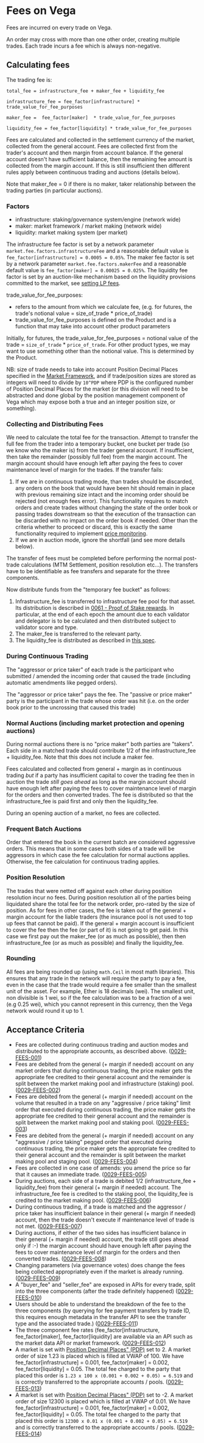 
# Fees on Vega

Fees are incurred on every trade on Vega.

An order may cross with more than one other order, creating multiple trades. Each trade incurs a fee which is always non-negative.

## Calculating fees

The trading fee is:

`total_fee = infrastructure_fee + maker_fee + liquidity_fee`

`infrastructure_fee = fee_factor[infrastructure] * trade_value_for_fee_purposes`

`maker_fee =  fee_factor[maker]  * trade_value_for_fee_purposes`

`liquidity_fee = fee_factor[liquidity] * trade_value_for_fee_purposes`

Fees are calculated and collected in the settlement currency of the market, collected from the general account. Fees are collected first from the trader's account and then margin from account balance. If the general account doesn't have sufficient balance, then the remaining fee amount is collected from the margin account. If this is still insufficient then different rules apply between continuous trading and auctions (details below).

Note that maker_fee = 0 if there is no maker, taker relationship between the trading parties (in particular auctions).

### Factors

- infrastructure: staking/governance system/engine (network wide)
- maker: market framework / market making (network wide)
- liquidity: market making system (per market)

The infrastructure fee factor is set by a network parameter `market.fee.factors.infrastructureFee` and a reasonable default value is `fee_factor[infrastructure] = 0.0005 = 0.05%`.
The maker fee factor is set by a network parameter `market.fee.factors.makerFee` and a reasonable default value is `fee_factor[maker] = 0.00025 = 0.025%`.
The liquidity fee factor is set by an auction-like mechanism based on the liquidity provisions committed to the market, see [setting LP fees](./0042-LIQF-setting_fees_and_rewarding_lps.md).

trade_value_for_fee_purposes:

- refers to the amount from which we calculate fee, (e.g. for futures, the trade's notional value = size_of_trade * price_of_trade)
- trade_value_for_fee_purposes is defined on the Product and is a function that may take into account other product parameters

Initially, for futures, the trade_value_for_fee_purposes = notional value of the trade = `size_of_trade` * `price_of_trade`. For other product types, we may want to use something other than the notional value. This is determined by the Product.

NB: size of trade needs to take into account Position Decimal Places specified in the [Market Framework](./0001-MKTF-market_framework.md), and if trade/position sizes are stored as integers will need to divide by `10^PDP` where PDP is the configured number of Position Decimal Places for the market (or this division will need to be abstracted and done global by the position management component of Vega which may expose both a true and an integer position size, or something).

### Collecting and Distributing Fees

We need to calculate the total fee for the transaction.
Attempt to transfer the full fee from the trader into a temporary bucket, one bucket per trade (so we know who the maker is) from the trader general account.
If insufficient, then take the remainder (possibly full fee) from the margin account.
The margin account should have enough left after paying the fees to cover maintenance level of margin for the trades.
If the transfer fails:

1. If we are in continuous trading mode, than trades should be discarded, any orders on the book that would have been hit should remain in place with previous remaining size intact and the incoming order should be rejected (not enough fees error).
This functionality requires to match orders and create trades without changing the state of the order book or passing trades downstream so that the execution of the transaction can be discarded with no impact on the order book if needed.
Other than the criteria whether to proceed or discard, this is exactly the same functionality required to implement [price monitoring](./0032-PRIM-price_monitoring.md).
2. If we are in auction mode, ignore the shortfall (and see more details below).

The transfer of fees must be completed before performing the normal post-trade calculations (MTM Settlement, position resolution etc...). The transfers have to be identifiable as fee transfers and separate for the three components.

Now distribute funds from the "temporary fee bucket" as follows:

1. Infrastructure_fee is transferred to infrastructure fee pool for that asset. Its distribution is described in [0061 - Proof of Stake rewards](./0061-REWP-pos_rewards.md). In particular, at the end of each epoch the amount due to each validator and delegator is to be calculated and then distributed subject to validator score and type.
1. The maker_fee is transferred to the relevant party.
1. The liquidity_fee is distributed as described in [this spec](./0042-LIQF-setting_fees_and_rewarding_lps.md).

### During Continuous Trading

The "aggressor or price taker" of each trade is the participant who submitted / amended the incoming order that caused the trade  (including automatic amendments like pegged orders).

The "aggressor or price taker" pays the fee. The "passive or price maker" party is the participant in the trade whose order was hit (i.e. on the order book prior to the uncrossing that caused this trade)

### Normal Auctions (including market protection and opening auctions)

During normal auctions there is no "price maker" both parties are "takers". Each side in a matched trade should contribute 1/2 of the infrastructure_fee + liquidity_fee. Note that this does not include a maker fee.

Fees calculated and collected from general + margin as in continuous trading *but* if a party has insufficient capital to cover the trading fee then in auction the trade *still* *goes* *ahead* as long as the margin account should have enough left after paying the fees to cover maintenance level of margin for the orders and then converted trades. The fee is distributed so that the infrastructure_fee is paid first and only then the liquidity_fee.

During an opening auction of a market, no fees are collected.

### Frequent Batch Auctions

Order that entered the book in the current batch are considered aggressive orders. This means that in some cases both sides of a trade will be aggressors in which case the fee calculation for normal auctions applies. Otherwise, the fee calculation for continuous trading applies.

### Position Resolution

The trades that were netted off against each other during position resolution incur no fees.
During position resolution all of the parties being liquidated share the total fee for the network order, pro-rated by the size of position.
As for fees in other cases, the fee is taken out of the general + margin account for the liable traders (the insurance pool is not used to top up fees that cannot be paid). If the general + margin account is insufficient to cover the fee then the fee (or part of it) is not going to get paid. In this case we first pay out the maker_fee (or as much as possible), then then infrastructure_fee (or as much as possible) and finally the liquidity_fee.

### Rounding

All fees are being rounded up (using `math.Ceil` in most math libraries).
This ensures that any trade in the network will require the party to pay a fee, even in the case that the trade would require a fee smaller than the smallest unit of the asset.
For example, Ether is 18 decimals (wei). The smallest unit, non divisible is 1 wei, so if the fee calculation was to be a fraction of a wei (e.g 0.25 wei), which you cannot represent in this currency, then the Vega network would round it up to 1.

## Acceptance Criteria

- Fees are collected during continuous trading and auction modes and distributed to the appropriate accounts, as described above. (<a name="0029-FEES-001" href="#0029-FEES-001">0029-FEES-001</a>)
- Fees are debited from the general (+ margin if needed) account on any market orders that during continuous trading, the price maker gets the appropriate fee credited to their general account and the remainder is split between the market making pool and infrastructure (staking) pool. (<a name="0029-FEES-002" href="#0029-FEES-002">0029-FEES-002</a>)
- Fees are debited from the general (+ margin if needed) account on the volume that resulted in a trade on any "aggressive / price taking" limit order that executed during continuous trading, the price maker gets the appropriate fee credited to their general account and the remainder is split between the market making pool and staking pool.  (<a name="0029-FEES-003" href="#0029-FEES-003">0029-FEES-003</a>)
- Fees are debited from the general (+ margin if needed) account on any "aggressive / price taking" pegged order that executed during continuous trading, the price maker gets the appropriate fee credited to their general account and the remainder is split between the market making pool and staging pool. (<a name="0029-FEES-004" href="#0029-FEES-004">0029-FEES-004</a>)
- Fees are collected in one case of amends: you amend the price so far that it causes an immediate trade.  (<a name="0029-FEES-005" href="#0029-FEES-005">0029-FEES-005</a>)
- During auctions, each side of a trade is debited 1/2 (infrastructure_fee + liquidity_fee) from their general (+ margin if needed) account. The infrastructure_fee fee is credited to the staking pool, the liquidity_fee is credited to the market making pool. (<a name="0029-FEES-006" href="#0029-FEES-006">0029-FEES-006</a>)
- During continuous trading, if a trade is matched and the aggressor / price taker has insufficient balance in their general (+ margin if needed) account, then the trade doesn't execute if maintenance level of trade is not met. (<a name="0029-FEES-007" href="#0029-FEES-007">0029-FEES-007</a>)
- During auctions, if either of the two sides has insufficient balance in their general (+ margin if needed) account, the trade still goes ahead only if :-) the margin account should have enough left after paying the fees to cover maintenance level of margin for the orders and then converted trades. (<a name="0029-FEES-008" href="#0029-FEES-008">0029-FEES-008</a>)
- Changing parameters (via governance votes) does change the fees being collected appropriately even if the market is already running.  (<a name="0029-FEES-009" href="#0029-FEES-009">0029-FEES-009</a>)
- A "buyer_fee" and "seller_fee" are exposed in APIs for every trade, split into the three components (after the trade definitely happened) (<a name="0029-FEES-010" href="#0029-FEES-010">0029-FEES-010</a>)
- Users should be able to understand the breakdown of the fee to the three components (by querying for fee payment transfers by trade ID, this requires enough metadata in the transfer API to see the transfer type and the associated trade.) (<a name="0029-FEES-011" href="#0029-FEES-011">0029-FEES-011</a>)
- The three component fee rates (fee_factor[infrastructure, fee_factor[maker], fee_factor[liquidity] are available via an API such as the market data API or market framework. (<a name="0029-FEES-012" href="#0029-FEES-012">0029-FEES-012</a>)
- A market is set with [Position Decimal Places" (PDP)](0052-FPOS-fractional_orders_positions.md) set to 2. A market order of size 1.23 is placed which is filled at VWAP of 100. We have fee_factor[infrastructure] = 0.001, fee_factor[maker] = 0.002, fee_factor[liquidity] = 0.05. The total fee charged to the party that placed this order is `1.23 x 100 x (0.001 + 0.002 + 0.05) = 6.519` and is correctly transferred to the appropriate accounts / pools. (<a name="0029-FEES-013" href="#0029-FEES-013">0029-FEES-013</a>)
- A market is set with [Position Decimal Places" (PDP)](0052-FPOS-fractional_orders_positions.md) set to -2. A market order of size 12300 is placed which is filled at VWAP of 0.01. We have fee_factor[infrastructure] = 0.001, fee_factor[maker] = 0.002, fee_factor[liquidity] = 0.05. The total fee charged to the party that placed this order is `12300 x 0.01 x (0.001 + 0.002 + 0.05) = 6.519` and is correctly transferred to the appropriate accounts / pools. (<a name="0029-FEES-014" href="#0029-FEES-014">0029-FEES-014</a>)
